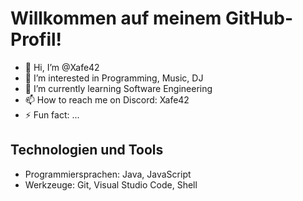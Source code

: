 # Willkommen auf meinem GitHub-Profil!

- 👋 Hi, I’m @Xafe42
- 👀 I’m interested in Programming, Music, DJ
- 🌱 I’m currently learning Software Engineering
- 📫 How to reach me on Discord: Xafe42
- ⚡ Fun fact: ...

## Technologien und Tools
- Programmiersprachen: Java, JavaScript
- Werkzeuge: Git, Visual Studio Code, Shell

<!---
Xafe42/Xafe42 is a ✨ special ✨ repository because its `README.md` (this file) appears on your GitHub profile.
You can click the Preview link to take a look at your changes.
--->
